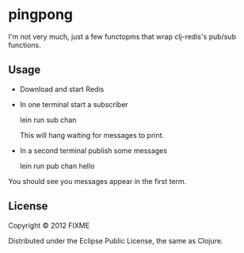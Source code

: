 # pingpong

I'm not very much, just a few functopms that wrap clj-redis's pub/sub functions.

## Usage

 * Download and start Redis
 * In one terminal start a subscriber
   
     lein run sub chan

   This will hang waiting for messages to print.
 * In a second terminal publish some messages
     
     lein run pub chan hello

You should see you messages appear in the first term.

## License

Copyright © 2012 FIXME

Distributed under the Eclipse Public License, the same as Clojure.
